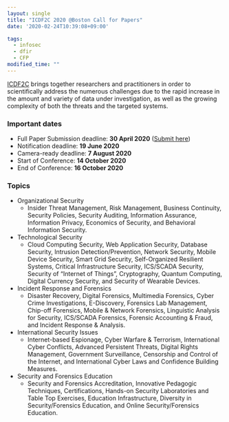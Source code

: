 ```yaml
---
layout: single
title: "ICDF2C 2020 @Boston Call for Papers"
date: '2020-02-24T10:39:08+09:00'

tags:
  - infosec
  - dfir
  - CFP
modified_time: ""
---
```


[ICDF2C](http://icdf2c.org/) brings together researchers and practitioners in order to scientifically address the numerous challenges due to the rapid increase in the amount and variety of data under investigation, as well as the growing complexity of both the threats and the targeted systems.

### Important dates
* Full Paper Submission deadline: **30 April 2020** ([Submit here](http://icdf2c.org/submission/))
* Notification deadline: **19 June 2020**
* Camera-ready deadline: **7 August 2020**
* Start of Conference: **14 October 2020**
* End of Conference: **16 October 2020**

### Topics
* Organizational Security
  * Insider Threat Management, Risk Management, Business Continuity, Security Policies, Security Auditing, Information Assurance, Information Privacy, Economics of Security, and Behavioral Information Security. 
* Technological Security
  * Cloud Computing Security, Web Application Security, Database Security, Intrusion Detection/Prevention, Network Security, Mobile Device Security, Smart Grid Security, Self-Organized Resilient Systems, Critical Infrastructure Security, ICS/SCADA Security, Security of “Internet of Things”, Cryptography, Quantum Computing, Digital Currency Security, and Security of Wearable Devices.
* Incident Response and Forensics
  * Disaster Recovery, Digital Forensics, Multimedia Forensics, Cyber Crime Investigations, E-Discovery, Forensics Lab Management, Chip-off Forensics, Mobile & Network Forensics, Linguistic Analysis for Security, ICS/SCADA Forensics, Forensic Accounting & Fraud, and Incident Response & Analysis. 
* International Security Issues
  * Internet-based Espionage, Cyber Warfare & Terrorism, International Cyber Conflicts, Advanced Persistent Threats, Digital Rights Management, Government Surveillance, Censorship and Control of the Internet, and International Cyber Laws and Confidence Building Measures. 
* Security and Forensics Education
  * Security and Forensics Accreditation, Innovative Pedagogic Techniques, Certifications, Hands-on Security Laboratories and Table Top Exercises, Education Infrastructure, Diversity in Security/Forensics Education, and Online Security/Forensics Education. 

